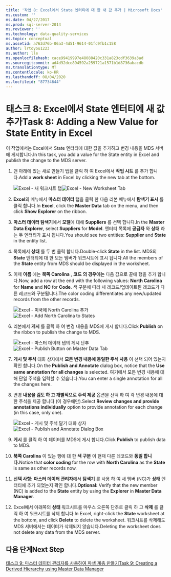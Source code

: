 ```yaml
---
title: '작업 8: Excel에서 State 엔터티에 대 한 새 값 추가 | Microsoft Docs'
ms.custom: ''
ms.date: 04/27/2017
ms.prod: sql-server-2014
ms.reviewer: ''
ms.technology: data-quality-services
ms.topic: conceptual
ms.assetid: a763d76b-06a3-4d51-9614-01fc9fb1c158
author: lrtoyou1223
ms.author: lle
ms.openlocfilehash: cace99419997e48088420c331a823cdf3639a3ad
ms.sourcegitcommit: ad4d92dce894592a259721a1571b1d8736abacdb
ms.translationtype: MT
ms.contentlocale: ko-KR
ms.lasthandoff: 08/04/2020
ms.locfileid: "87734644"
---
```

# <a name="task-8-adding-a-new-value-for-state-entity-in-excel"></a><span data-ttu-id="14fd6-102">태스크 8: Excel에서 State 엔터티에 새 값 추가</span><span class="sxs-lookup"><span data-stu-id="14fd6-102">Task 8: Adding a New Value for State Entity in Excel</span></span>
  <span data-ttu-id="14fd6-103">이 작업에서는 Excel에서 State 엔터티에 대한 값을 추가하고 변경 내용을 MDS 서버에 게시합니다.</span><span class="sxs-lookup"><span data-stu-id="14fd6-103">In this task, you add a value for the State entity in Excel and publish the change to the MDS server.</span></span>  
  
1.  <span data-ttu-id="14fd6-104">맨 아래에 있는 새로 만들기 탭을 클릭 하 여 Excel에서 **작업 시트** 를 추가 합니다.</span><span class="sxs-lookup"><span data-stu-id="14fd6-104">Add a **work sheet** in Excel by clicking the new tab at the bottom.</span></span>  
  
     <span data-ttu-id="14fd6-105">![Excel - 새 워크시트 탭](../../2014/tutorials/media/et-addinganewvalueforstateentityinexcel-01.jpg "Excel - 새 워크시트 탭")</span><span class="sxs-lookup"><span data-stu-id="14fd6-105">![Excel - New Worksheet Tab](../../2014/tutorials/media/et-addinganewvalueforstateentityinexcel-01.jpg "Excel - New Worksheet Tab")</span></span>  
  
2.  <span data-ttu-id="14fd6-106">**Excel**의 메뉴에서 **마스터 데이터** 탭을 클릭 한 다음 리본 메뉴에서 **탐색기 표시** 를 클릭 합니다.</span><span class="sxs-lookup"><span data-stu-id="14fd6-106">In **Excel**, click the **Master Data** tab on the menu, and then click **Show Explorer** on the ribbon.</span></span>  
  
3.  <span data-ttu-id="14fd6-107">**마스터 데이터 탐색기**에서 **모델**에 대해 **Suppliers** 를 선택 합니다.</span><span class="sxs-lookup"><span data-stu-id="14fd6-107">In the **Master Data Explorer**, select **Suppliers** for **Model**.</span></span> <span data-ttu-id="14fd6-108">엔터티 목록에 **공급자** 와 **상태** 라는 두 엔터티가 표시 됩니다.</span><span class="sxs-lookup"><span data-stu-id="14fd6-108">You should see two entities: **Supplier** and **State** in the entity list.</span></span>  
  
4.  <span data-ttu-id="14fd6-109">목록에서 **상태** 를 두 번 클릭 합니다.</span><span class="sxs-lookup"><span data-stu-id="14fd6-109">Double-click **State** in the list.</span></span> <span data-ttu-id="14fd6-110">MDS의 **State** 엔터티에 대 한 모든 멤버가 워크시트에 표시 됩니다.</span><span class="sxs-lookup"><span data-stu-id="14fd6-110">All the members of the **State** entity from MDS should be displayed in the worksheet.</span></span>  
  
5.  <span data-ttu-id="14fd6-111">이제 **이름** 에는 **북쪽 Carolina** , **코드** **의 경우에는** 다음 값으로 끝에 행을 추가 합니다.</span><span class="sxs-lookup"><span data-stu-id="14fd6-111">Now, add a row at the end with the following values: **North Carolina** for **Name** and **NC** for **Code**.</span></span> <span data-ttu-id="14fd6-112">색 구분에 따라 새 레코드/업데이트된 레코드가 다른 레코드와 구분됩니다.</span><span class="sxs-lookup"><span data-stu-id="14fd6-112">The color coding differentiates any new/updated records from the other records.</span></span>  
  
     <span data-ttu-id="14fd6-113">![Excel - 미국에 North Carolina 추가](../../2014/tutorials/media/et-addinganewvalueforstateentityinexcel-02.jpg "Excel - 미국에 North Carolina 추가")</span><span class="sxs-lookup"><span data-stu-id="14fd6-113">![Excel - Add North Carolina to States](../../2014/tutorials/media/et-addinganewvalueforstateentityinexcel-02.jpg "Excel - Add North Carolina to States")</span></span>  
  
6.  <span data-ttu-id="14fd6-114">리본에서 **게시** 를 클릭 하 여 변경 내용을 MDS에 게시 합니다.</span><span class="sxs-lookup"><span data-stu-id="14fd6-114">Click **Publish** on the ribbon to publish the change to MDS.</span></span>  
  
     <span data-ttu-id="14fd6-115">![Excel - 마스터 데이터 탭의 게시 단추](../../2014/tutorials/media/et-addinganewvalueforstateentityinexcel-03.jpg "Excel - 마스터 데이터 탭의 게시 단추")</span><span class="sxs-lookup"><span data-stu-id="14fd6-115">![Excel - Publish Button on Master Data Tab](../../2014/tutorials/media/et-addinganewvalueforstateentityinexcel-03.jpg "Excel - Publish Button on Master Data Tab")</span></span>  
  
7.  <span data-ttu-id="14fd6-116">**게시 및 주석** 대화 상자에서 **모든 변경 내용에 동일한 주석 사용** 이 선택 되어 있는지 확인 합니다.</span><span class="sxs-lookup"><span data-stu-id="14fd6-116">On the **Publish and Annotate** dialog box, notice that the **Use same annotation for all changes** is selected.</span></span> <span data-ttu-id="14fd6-117">여기에서 모든 변경 내용에 대해 단일 주석을 입력할 수 있습니다.</span><span class="sxs-lookup"><span data-stu-id="14fd6-117">You can enter a single annotation for all the changes here.</span></span>  
  
8.  <span data-ttu-id="14fd6-118">변경 **내용을 검토 하 고 개별적으로 주석 제공** 옵션을 선택 하 여 각 변경 내용에 대 한 주석을 제공 합니다 (이 경우에만).</span><span class="sxs-lookup"><span data-stu-id="14fd6-118">Select **Review changes and provide annotations individually** option to provide annotation for each change (in this case, only one).</span></span>  
  
     <span data-ttu-id="14fd6-119">![Excel - 게시 및 주석 달기 대화 상자](../../2014/tutorials/media/et-addinganewvalueforstateentityinexcel-04.jpg "Excel - 게시 및 주석 달기 대화 상자")</span><span class="sxs-lookup"><span data-stu-id="14fd6-119">![Excel - Publish and Annotate Dialog Box](../../2014/tutorials/media/et-addinganewvalueforstateentityinexcel-04.jpg "Excel - Publish and Annotate Dialog Box")</span></span>  
  
9. <span data-ttu-id="14fd6-120">**게시** 를 클릭 하 여 데이터를 MDS에 게시 합니다.</span><span class="sxs-lookup"><span data-stu-id="14fd6-120">Click **Publish** to publish data to MDS.</span></span>  
  
10. <span data-ttu-id="14fd6-121">**북쪽 Carolina** 이 있는 행에 대 한 **색 구분** 이 현재 다른 레코드와 **동일 합니다.**</span><span class="sxs-lookup"><span data-stu-id="14fd6-121">Notice that **color coding** for the row with **North Carolina** as the **State** is same as other records now.</span></span>  
  
11. <span data-ttu-id="14fd6-122">**선택 사항:** **마스터 데이터 관리자**에서 **탐색기** 를 사용 하 여 새 멤버 (NC)가 **상태** 엔터티에 추가 되었는지 확인 합니다.</span><span class="sxs-lookup"><span data-stu-id="14fd6-122">**Optional:** Verify that the new member (NC) is added to the **State** entity by using the **Explorer** in **Master Data Manager**.</span></span>  
  
12. <span data-ttu-id="14fd6-123">Excel에서 아래쪽의 **상태** 워크시트를 마우스 오른쪽 단추로 클릭 하 고 **삭제** 를 클릭 하 여 워크시트를 삭제 합니다.</span><span class="sxs-lookup"><span data-stu-id="14fd6-123">In Excel, right-click the **State** worksheet at the bottom, and click **Delete** to delete the worksheet.</span></span> <span data-ttu-id="14fd6-124">워크시트를 삭제해도 MDS 서버에서는 데이터가 삭제되지 않습니다.</span><span class="sxs-lookup"><span data-stu-id="14fd6-124">Deleting the worksheet does not delete any data from the MDS server.</span></span>  
  
## <a name="next-step"></a><span data-ttu-id="14fd6-125">다음 단계</span><span class="sxs-lookup"><span data-stu-id="14fd6-125">Next Step</span></span>  
 [<span data-ttu-id="14fd6-126">태스크 9: 마스터 데이터 관리자를 사용하여 파생 계층 만들기</span><span class="sxs-lookup"><span data-stu-id="14fd6-126">Task 9: Creating a Derived Hierarchy using Master Data Manager</span></span>](../../2014/tutorials/task-9-creating-a-derived-hierarchy-using-master-data-manager.md)  
  
  
